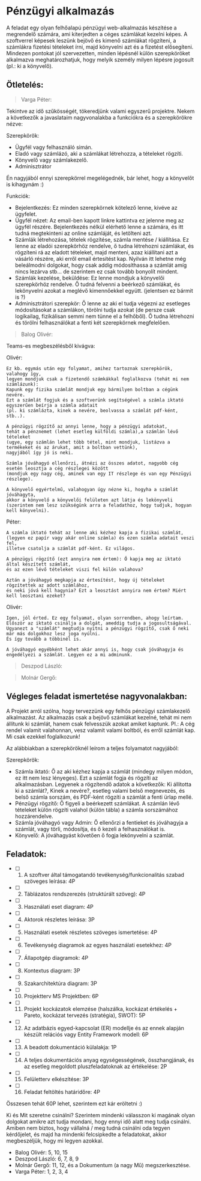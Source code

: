 # Pénzügyi alkalmazás

A feladat egy olyan felhőalapú pénzügyi web-alkalmazás készítése a megrendelő számára, ami kiterjedten a céges számlákat kezelni képes. A szoftverrel képesek leszünk bejövő és kimenő számlákat rögzíteni, a számlákra fizetési tételeket írni, majd könyvelni azt és a fizetést elősegíteni. Mindezen pontokat jól szervezetten, minden lépésnél külön szerepköröket alkalmazva meghatározhatjuk, hogy melyik személy milyen lépésre jogosult (pl.: ki a könyvelő).  

## Ötletelés:
> Varga Péter:

Tekintve az idő szűkösségét, tökeredjünk valami egyszerű projektre.
Nekem a következők a javaslataim nagyvonalakba a funkciókra és a szerepkörökre nézve:

Szerepkörök:
- Ügyfél vagy felhasználó simán. 
- Eladó vagy számlázó, aki a számlákat létrehozza, a tételeket rögzíti.
- Könyvelő vagy számlakezelő.
- Adminisztrátor

Én nagyjából ennyi szerepkörrel megelégednék, bár lehet, hogy a könyvelőt is kihagynám :)

Funkciók: 
- Bejelentkezés: Ez minden szerepkörnek kötelező lenne, kivéve az ügyfelet.
- Ügyfél nézet: Az email-ben kapott linkre kattintva ez jelenne meg az ügyfél részére.
Bejelentkezés nélkül elérhető lenne a számára, és itt tudná megtekinteni az online számláját, és letölteni azt.
- Számlák létrehozása, tételek rögzítése, számla mentése / kiállítása.
Ez lenne az eladói szerepkörhöz rendelve, ő tudna létrehozni számlákat, és rögzíteni rá az eladott tételeket, majd menteni, azaz kiállítani azt a vásárló részére, aki erről email értesítést kap.
Nyilván itt lehetne még beleálmodni dolgokat, hogy csak addig módosíthassa a számlát amíg nincs lezárva stb... de szerintem ez csak tovább bonyolít mindent.
- Számlák kezelése, beküldése: Ez lenne mondjuk a könyvelői szerepkörhöz rendelve.
Ő tudná felvenni a beérkező számlákat, és lekönyvelni azokat a meglévő kimennőekkel együtt. (jelentsen ez bármit is ?)
- Adminisztrátori szerepkör: Ő lenne az aki el tudja végezni az esetleges módosításokat a számlákon, törölni tudja azokat (de persze csak logikailag, fizikálisan semmi nem tünne el a felhőből). Ő tudna létrehozni és törölni felhasználókat a fenti két szerepkörnek megfelelően.

> Balog Olivér:

Teams-es megbeszélésből kivágva:

Olivér:
```
Ez kb. egymás után egy folyamat, amihez tartoznak szerepkörök, valahogy így,
legyen mondjuk csak a fizetendő számkákkal foglalkozva (tehát mi nem számlázunk):
Kapunk egy fizika számlát mondjuk egy bármilyen boltban a cégünk nevére. 
Ezt a számlát fogjuk és a szoftverünk segítségével a számla iktató egyszerűen beírja a számla adatait
(pl. ki számlázta, kinek a nevére, beolvassa a számlát pdf-ként, stb..).

A pénzügyi rögzítő az annyi lenne, hogy a pénzügyi adatokat, 
tehát a pénznemet (lehet esetleg külföldi számla),a számlán lévő tételeket
(ugye, egy számlán lehet több tétel, mint mondjuk, listázva a termékeket és az árukat, amit a boltban vettünk),
nagyjából így jó is neki.

Számla jóváhagyó ellenőrzi, átnézi az összes adatot, nagyobb cég esetén leosztja a cég részlegei között 
(mondjuk egy nagy cég, aminek van egy IT részlege és van egy Pénzügyi részlege).

A könyvelő egyértelmű, valahogyan úgy nézne ki, hogyha a számlát jóváhagyta, 
akkor a könyvelő a könyvelői felületen azt látja és lekönyveli 
(szerintem nem lesz szükségünk arra a feladathoz, hogy tudjuk, hogyan kell könyvelni).
```

Péter:
```
A számla iktató tehát az lenne aki kézhez kapja a fizikai számlát,
(legyen ez papír vagy akár online számla) és ezen számla adatait veszi fel,
illetve csatolja a számlát pdf-ként. Ez világos.

A pénzügyi rögzítő (ezt annyira nem értem): Ő kapja meg az iktató által készített számlát,
és az ezen lévő tételeket viszi fel külön valahova?

Aztán a jóváhagyó megkapja az értesítést, hogy új tételeket rögzítettek az adott számlához, 
és neki jóvá kell hagynia? Ezt a leosztást annyira nem értem? Miért kell leosztani ezeket?
```

Olivér:
```
Igen, jól érted. Ez egy folyamat, olyan sorrendben, ahogy leírtam. 
Először az iktató csinálja a dolgát, ameddig tudja a jogosultságával. 
Ugyanezt a "számlát" megtudja nyitni a pénzügyi rögzítő, csak ő neki már más dolgokhoz lesz joga nyúlni.
És így tovább a többinél is.

A jóváhagyó egyébként lehet akár annyi is, hogy csak jóváhagyja és engedélyezi a számlát. Legyen ez a mi adminunk.
```
> Deszpod László:

> Molnár Gergő:

## Végleges feladat ismertetése nagyvonalakban:
A Projekt arról szólna, hogy tervezzünk egy felhős pénzügyi számlakezelő alkalmazást.
Az alkalmazás csak a bejövő számlákat kezelné, tehát mi nem állítunk ki számlát, hanem csak felvesszük azokat amiket kaptunk.
Pl.: A cég rendel valamit valahonnan, vesz valamit valami boltból, és erről számlát kap. Mi csak ezekkel foglalkozunk!

Az alábbiakban a szerepköröknél leírom a teljes folyamatot nagyjából:

Szerepkörök:
- Számla iktató: Ő az aki kézhez kapja a számlát (mindegy milyen módon, ez itt nem lesz lényeges).
Ezt a számlát fogja és rögzíti az alkalmazásban. Legyenek a rögzítendő adatok a következők: Ki állította ki a számlát?, Kinek a nevére?, esetleg valami belső megnevezés, és belső számla sorszám, és PDF-ként rögzíti a számlát a fenti ürlap mellé.
- Pénzügyi rögzítő: Ő figyeli a beérkezett számlákat. A számlán lévő tételeket külön rögzíti valahol (külön tábla) a számla sorszámához hozzárendelve.
- Számla jóváhagyó vagy Admin: Ő ellenőrzi a fentieket és jóváhagyja a számlát, vagy törli, módosítja, és ő kezeli a felhasználókat is.
- Könyvelő: A jóváhagyást követően ő fogja lekönyvelni a számlát.

## Feladatok:

- [ ] 1. A szoftver által támogatandó tevékenység/funkcionalitás szabad szöveges leírása: 4P
- [ ] 2. Táblázatos rendszerezés (struktúrált szöveg): 4P
- [ ] 3. Használati eset diagram: 4P
- [ ] 4. Aktorok részletes leírása: 3P
- [ ] 5. Használati esetek részletes szöveges ismertetése: 4P
- [ ] 6. Tevékenység diagramok az egyes használati esetekhez: 4P
- [ ] 7. Állapotgép diagramok: 4P
- [ ] 8. Kontextus diagram: 3P
- [ ] 9. Szakarchitektúra diagram: 3P
- [ ] 10. Projektterv MS Projektben: 6P
- [ ] 11. Projekt kockázatok elemzése (halszálka, kockázat értékelés + Pareto, kockázat tervezés (stratégia), SWOT): 5P
- [ ] 12. Az adatbázis egyed-kapcsolat (ER) modellje és az ennek alapján készült relációs vagy Entity Framework modell: 6P
- [ ] 13. A beadott dokumentáció külalakja: 1P
- [ ] 14. A teljes dokumentációs anyag egységességének, összhangjának, és az esetleg megoldott pluszfeladatoknak az értékelése: 2P
- [ ] 15. Felületterv elkészítése: 3P
- [ ] 16. Feladat feltöltés határidőre: 4P

Összesen tehát 60P lehet, szerintem ezt kár eröltetni :)

Ki és Mit szeretne csinálni?
Szerintem mindenki válasszon ki magának olyan dolgokat amikre azt tudja mondani, hogy ennyi idő alatt meg tudja csinálni.
Amiben nem biztos, hogy vállalná / meg tudná csinálni oda tegyen kérdőjelet, és majd ha mindenki felcsipkedte a feladatokat, akkor megbeszéljük, hogy mi legyen azokkal.
- Balog Olivér: 5, 10, 15
- Deszpod László: 6, 7, 8, 9
- Molnár Gergő: 11, 12, és a Dokumentum (a nagy Mű) megszerkesztése.
- Varga Péter: 1, 2, 3, 4
